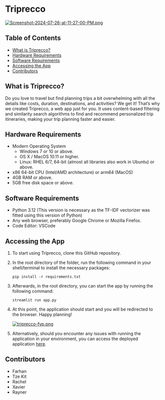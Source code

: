 # Triprecco

[![Screenshot-2024-07-26-at-11-27-00-PM.png](https://i.postimg.cc/WzGrxPT0/Screenshot-2024-07-26-at-11-27-00-PM.png)](https://postimg.cc/SYKJz3XK)

## Table of Contents

- [What is Triprecco?](#what-is-triprecco)
- [Hardware Requirements](#hardware-requirements)
- [Software Requirements](#software-requirements)
- [Accessing the App](#accessing-the-app)
- [Contributors](#contributors)

## What is Triprecco?

Do you love to travel but find planning trips a bit overwhelming with all the details like costs, duration, destinations, and activities? We get it! That’s why we created Triprecco, a web app just for you. It uses content-based filtering and similarity search algorithms to find and recommend personalized trip itineraries, making your trip planning faster and easier.

## Hardware Requirements

- Modern Operating System
    - Windows 7 or 10 or above.
    - OS X / MacOS 10.11 or higher.
    - Linux: RHEL 6/7, 64-bit (almost all libraries also work in Ubuntu) or above.
- x86 64-bit CPU (Intel/AMD architecture) or arm64 (MacOS)
- 4GB RAM or above.
- 5GB free disk space or above.

## Software Requirements

- Python 3.12 (This version is necessary as the TF-IDF vectorizer was fitted using this version of Python)
- Any web browser, preferably Google Chrome or Mozilla Firefox.
- Code Editor: VSCode

## Accessing the App

1. To start using Triprecco, clone this GitHub repository.
2. In the root directory of the folder, run the following command in your shell/terminal to install the necessary packages:

    ```
    pip install -r requirements.txt
    ```
3. Afterwards, in the root directory, you can start the app by running the following command:

    ```
    streamlit run app.py
    ```

4. At this point, the application should start and you will be redirected to the browser. Happy planning!

    [![triprecco-fyp.png](https://i.postimg.cc/6q3MC0Zk/triprecco-fyp.png)](https://postimg.cc/R6k1BwXd)

5. Alternatively, should you encounter any issues with running the application in your environment, you can access the deployed application [here](https://triprecco.streamlit.app/).

## Contributors

- Farhan
- Tze Kit
- Rachel
- Xavier
- Rayner
